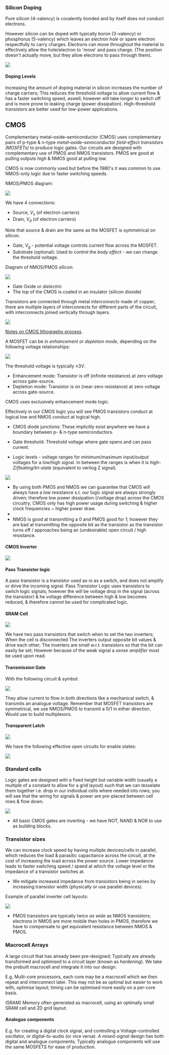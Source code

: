 ### Silicon Doping

Pure silicon (4-valency) is covalently bonded and by itself does not conduct electrons.

However silicon can be doped with typically boron (3-valency) or phosphorus (5-valency) which leaves an *electron hole* or spare electron respectfully to carry charges. Electrons can move throughout the material to effectively allow the hole/electron to 'move' and pass charge. (The position doesn't actually move, but they allow electrons to pass through them).

![](misc/Pasted%20image%2020240110195332.png)

#### Doping Levels
Increasing the amount of doping material in silicon increases the number of charge carriers; This reduces the threshold voltage to allow current flow & has a faster switching speed, aswell; however will take longer to switch off and is more prone to leaking charge (power dissipation). High-threshold transistors are better used for low-power applications.

## CMOS

Complementary metal–oxide–semiconductor (CMOS) uses complementary pairs of p-type & n-type *metal–oxide–semiconductor field-effect transistors (MOSFETs)* to produce logic gates.
Our circuits are designed with complementary use of PMOS and NMOS transistors. PMOS are good at pulling outputs high & NMOS good at pulling low.

CMOS is now commonly used but before the 1980's it was common to use NMOS-only logic due to faster switching speeds.

NMOS/PMOS diagram:

![](misc/Pasted%20image%2020240110172422.png)

We have 4 connections:

- Source, $V_s$ (of electron carriers)
- Drain, $V_d$ (of electron carriers)

Note that source & drain are the same as the MOSFET is symmetrical on silicon.

- Gate, $V_g$ - potential voltage controls current flow across the MOSFET.
- Substrate (optional): Used to control the *body effect* - we can change the threshold voltage.


Diagram of NMOS/PMOS silicon:

![](misc/Pasted%20image%2020240110175007.png)

- Gate Oxide or *dielectric*
- The top of the CMOS is coated in an insulator (silicon dioxide)

Transistors are connected through metal *interconnects* made of copper; there are multiple layers of interconnects for different parts of the circuit, with interconnects joined vertically through layers.

![](misc/Pasted%20image%2020240111014604.png)

[Notes on CMOS lithography process](https://www3.nd.edu/~kogge/courses/cse60742-Fall2018/Public/Files/KernelPaper/CMOS_Process.pdf).

A MOSFET can be in *enhancement or depletion mode*, depending on the following voltage relationships:

![](misc/Pasted%20image%2020240110173044.png)

The threshold voltage is typically $\pm 3V$. 

- Enhancement mode: Transistor is off (infinite resistance) at zero voltage across gate-source.
- Depletion mode: Transistor is on (near-zero resistance) at zero voltage across gate-source.

CMOS uses exclusively enhancement mode logic.

Effectively in our CMOS logic you will see PMOS transistors conduct at logical low and NMOS conduct at logical high.


- CMOS diode junctions: These implicitly exist anywhere we have a boundary between p- & n-type semiconductors.

- Gate threshold: Threshold voltage where gate opens and can pass current.

- Logic levels - voltage ranges for minimum/maximum input/output voltages for a low/high signal. In between the ranges is when it is *high-Z/floating/tri-state* (equivalent to verilog Z signal).


![](misc/Pasted%20image%2020240110234236.png)

- By using both PMOS and NMOS we can guarantee that CMOS will always have a low resistance s.t. our logic signal are always strongly driven; therefore low power dissipation (/voltage drop) across the CMOS circuitry; CMOS only has high power usage during switching & higher clock frequencies ~ higher power draw.
- 
- NMOS is good at transmitting a 0 and PMOS good for 1; however they are bad at transmitting the opposite bit as the transistor as the transistor turns off / approaches being an (undesirable) open circuit / high resistance.

#### CMOS Inverter

![](misc/Pasted%20image%2020240110202502.png)

#### Pass Transistor logic

A pass transistor is a transistor used as-is as a switch, and does not amplify or drive the incoming signal. Pass Transistor Logic uses transistors to switch logic signals; however the will be voltage drop in the signal (across the transistor) & he voltage difference between high & low becomes reduced, & therefore cannot be used for complicated logic.

#### SRAM Cell 

![](misc/Pasted%20image%2020240111002930.png)

We have two pass transistors that switch when to set the two inverters; When the cell is disconnected The inverters output opposite bit values & drive each other; The inverters are small w.r.t. transistors so that the bit can easily be set; However because of the weak signal a *sense amplifier* must be used upon read.

#### Transmission Gate

With the following circuit & symbol:

![](misc/Pasted%20image%2020240111003248.png)

They allow current to flow in both directions like a mechanical switch, & transmits an analogue voltage. Remember that MOSFET transistors are symmetrical, we use NMOS/PMOS to transmit a 0/1 in either direction. Would use to build multiplexors.

#### Transparent Latch

![](misc/Pasted%20image%2020240111012018.png)

We have the following effective open circuits for enable states:

![](misc/Pasted%20image%2020240111012027.png)

### Standard cells

Logic gates are designed with a fixed height but variable width (usually a multiple of a constant to allow for a grid layout) such that we can tesselate them together i.e. drop in our individual cells where needed into rows; you will see that the wiring for signals & power are pre-placed between cell rows & flow down. 

![](misc/Pasted%20image%2020240110204026.png)

- All basic CMOS gates are inverting - we have NOT, NAND & NOR to use as building blocks.

### Transistor sizes

We can increase clock speed by having multiple devices/cells in parallel, which reduces the load & parasitic capacitance across the circuit, at the cost of increasing the load across the power source. 
Lower impedance leads to faster switching speed / speed at which the voltage level or the impedance of a transistor switches at.
- We mitigate increased impedance from transistors being in series by increasing transistor width (physically or use parallel devices).

Example of parallel inverter cell layouts:

![](misc/Pasted%20image%2020240111010914.png)

- PMOS transistors are typically *twice as wide* as NMOS transistors; electrons in NMOS are more mobile than holes in PMOS, therefore we have to compensate to get equivalent resistance between NMOS & PMOS. 


### Macrocell Arrays

A large circuit that has already been pre-designed; Typically are already transformed and optimised to a circuit layer (known as *hardening*). We take the prebuilt macrocell and integrate it into our design.

E.g. Multi-core processors, each core may be a macrocell which we then repeat and interconnect later. This may not be as optimal but easier to work with, optimise layout; timing can be optimised more easily on a per-core basis.

(SRAM) Memory often generated as macrocell, using an optimally small SRAM cell and 2D grid layout.

#### Analogue components
E.g. for creating a digital clock signal, and controlling a Voltage-controlled oscillator, or digital-to-audio (or vice versa). 
A *mixed-signal* design has both digital and analogue components; Typically analogue components will use the same MOSFETS for ease of production.